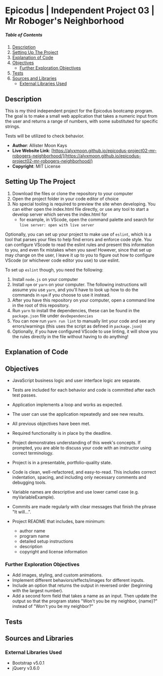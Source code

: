 # Epicodus | Independent Project 03 | Mr Roboger's Neighborhood

##### Table of Contents
1. [Description](#description)
2. [Setting Up The Project](#setting-up-the-project)
3. [Explanation of Code](#explanation-of-code)
4. [Objectives](#objectives)
   - [Further Exploration Objectives](#further-exploration-objectives)
5. [Tests](#tests)
6. [Sources and Libraries](#sources-and-libraries)
   - [External Libraries Used](#external-libraries-used)

## Description

This is my third independent project for the Epicodus bootcamp program. The goal is to make a small web application that takes a numeric input from the user and returns a range of numbers, with some substituted for specific strings.

Tests will be utilized to check behavior.

- **Author**: Allister Moon Kays
- **Live Website Link**: [https://alyxmoon.github.io/epicodus-project02-mr-robogers-neighborhood/](https://alyxmoon.github.io/epicodus-project02-mr-robogers-neighborhood/)
- **Copyright**: MIT License

## Setting Up The Project
1. Download the files or clone the repository to your computer
2. Open the project folder in your code editor of choice
3. No special tooling is required to preview the site when developing. You can either open the index.html file directly, or use any tool to start a develop server which serves the index.html for
   - for example, in VScode, open the command palette and search for `live server: open with live server`

Optionally, you can set up your project to make use of `eslint`, which is a tool that parses your files to help find errors and enforce code style. You can configure VScode to read the eslint rules and present this information to you, and even fix mistakes when you save! However, since that set up may change on the user, I leave it up to you to figure out how to configure VScode (or whichever code editor you use) to use eslint.

To set up `eslint` though, you need the following:
1. Install `node.js` on your computer
2. Install `npm` or `yarn` on your computer. The following instructions will assume you use `yarn`, and you'll have to look up how to do the commands in `npm` if you choose to use it instead.
3. After you have this repository on your computer, open a command line in the root of this repository.
4. Run `yarn` to install the dependencies, these can be found in the `package.json` file under `devDependencies`
5. You can now run `yarn run lint` to manually lint your code and see any errors/warnings (this uses the script as defined in `package.json`)
6. Optionally, if you have configured VScode to use linting, it will show you the rules directly in the file without having to do anything!

## Explanation of Code

## Objectives
- JavaScript business logic and user interface logic are separate.
- Tests are included for each behavior and code is committed after each test passes.
- Application implements a loop and works as expected.
- The user can use the application repeatedly and see new results.
- All previous objectives have been met.
- Required functionality is in place by the deadline.
- Project demonstrates understanding of this week's concepts. If prompted, you are able to discuss your code with an instructor using correct terminology.

- Project is in a presentable, portfolio-quality state.
- Code is clean, well-refactored, and easy-to-read. This includes correct indentation, spacing, and including only necessary comments and debugging tools.
- Variable names are descriptive and use lower camel case (e.g. myVariableExample).
- Commits are made regularly with clear messages that finish the phrase "It will…".
- Project README that includes, bare minimum:
  - author name
  - program name
  - detailed setup instructions
  - description
  - copyright and license information

### Further Exploration Objectives
- Add images, styling, and custom animations.
- Implement different behaviors/effects/images for different inputs.
- Include an option that returns the output in reversed order (beginning with the largest number).
- Add a second form field that takes a name as an input. Then update the output so that the program states "Won't you be my neighbor, {name}?" instead of "Won't you be my neighbor?"

## Tests

## Sources and Libraries

### External Libraries Used
- Bootstrap v5.0.1
- jQuery v3.6.0
